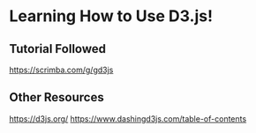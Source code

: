 # Learning How to Use D3.js!


## Tutorial Followed
<https://scrimba.com/g/gd3js>

## Other Resources
<https://d3js.org/>
<https://www.dashingd3js.com/table-of-contents>
